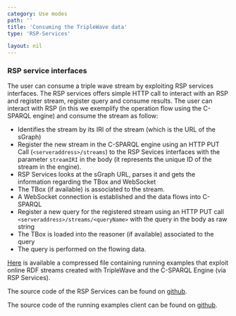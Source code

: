 ```yaml
---
category: Use modes
path: ''
title: 'Consuming the TripleWave data'
type: 'RSP-Services'

layout: nil
---
```



### RSP service interfaces

The user can consume a triple wave stream by exploiting RSP services interfaces. The RSP services offers simple HTTP call to interact with an RSP and register stream, register query and consume results.
The user can interact with RSP (in this we exemplify the operation flow using the C-SPARQL engine) and consume the stream as follow:

* Identifies the stream by its IRI of the stream (which is the URL of the sGraph)
* Register the new stream in the C-SPARQL engine using an HTTP PUT Call (`<serveraddress>/streams`) to the RSP Sevices interfaces with the parameter `streamIRI` in the body (it represents the unique ID of the stream in the engine).
* RSP Services looks at the sGraph URL, parses it and gets the information regarding the TBox and WebSocket
* The TBox (if available) is associated to the stream.
* A WebSocket connection is established and the data flows into C-SPARQL
* Register a new query for the registered stream using an HTTP PUT call `<serveraddress>/streams/<queryName>` with the query in the body as raw string
* The TBox is loaded into the reasoner (if available) associated to the query
* The query is performed on the flowing data.

[Here](http://streamreasoning.org/TripleWave/Running_Examples.zip) is available a compressed file containing running examples that exploit online RDF streams created with TripleWave and the C-SPARQL Engine (via RSP Services).

The source code of the RSP Services can be found on [github](http://github.com/streamreasoning/rsp-services-client-example/tree/triplewave).

The source code of the running examples client can be found on [github](http://github.com/streamreasoning/rsp-services-csparql). 